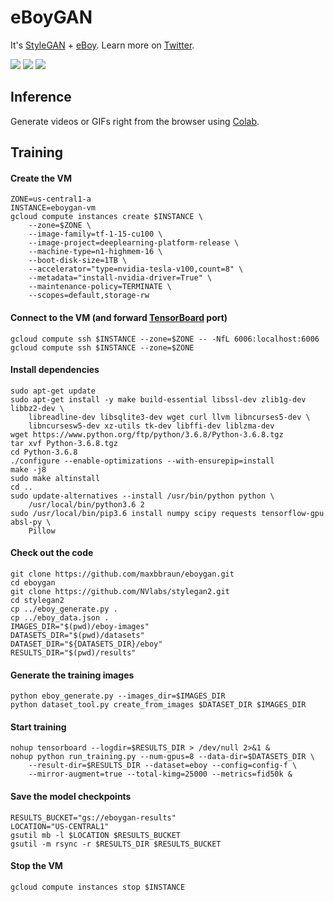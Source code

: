 # eBoyGAN

It's [StyleGAN](https://github.com/NVlabs/stylegan2) + [eBoy](http://hello.eboy.com). Learn more on [Twitter](https://twitter.com/maxbraun/status/1137510117631389698).

![](eboygan_10x_7bb82c5d500be1f5366e91a2bf9d2e13_1.0psi_23i_20fps_256px.gif)
![](eboygan_10x_39df54ecab310cc97af7d6d686d7d163_1.0psi_23i_20fps_256px.gif)
![](eboygan_10x_960189ca27a3c66cd8cd02c56370d4e5_1.0psi_23i_20fps_256px.gif)

## Inference

Generate videos or GIFs right from the browser using [Colab](https://colab.research.google.com/drive/1IXI9cBgqS1_4A9Quhhve3B7uPMshauKX#forceEdit=true&offline=true&sandboxMode=true).

## Training

#### Create the VM

```
ZONE=us-central1-a
INSTANCE=eboygan-vm
gcloud compute instances create $INSTANCE \
    --zone=$ZONE \
    --image-family=tf-1-15-cu100 \
    --image-project=deeplearning-platform-release \
    --machine-type=n1-highmem-16 \
    --boot-disk-size=1TB \
    --accelerator="type=nvidia-tesla-v100,count=8" \
    --metadata="install-nvidia-driver=True" \
    --maintenance-policy=TERMINATE \
    --scopes=default,storage-rw
```

#### Connect to the VM (and forward [TensorBoard](http://localhost:6006) port)

```
gcloud compute ssh $INSTANCE --zone=$ZONE -- -NfL 6006:localhost:6006
gcloud compute ssh $INSTANCE --zone=$ZONE
```

#### Install dependencies

```
sudo apt-get update
sudo apt-get install -y make build-essential libssl-dev zlib1g-dev libbz2-dev \
    libreadline-dev libsqlite3-dev wget curl llvm libncurses5-dev \
    libncursesw5-dev xz-utils tk-dev libffi-dev liblzma-dev
wget https://www.python.org/ftp/python/3.6.8/Python-3.6.8.tgz
tar xvf Python-3.6.8.tgz
cd Python-3.6.8
./configure --enable-optimizations --with-ensurepip=install
make -j8
sudo make altinstall
cd ..
sudo update-alternatives --install /usr/bin/python python \
    /usr/local/bin/python3.6 2
sudo /usr/local/bin/pip3.6 install numpy scipy requests tensorflow-gpu absl-py \
    Pillow
```

#### Check out the code

```
git clone https://github.com/maxbbraun/eboygan.git
cd eboygan
git clone https://github.com/NVlabs/stylegan2.git
cd stylegan2
cp ../eboy_generate.py .
cp ../eboy_data.json .
IMAGES_DIR="$(pwd)/eboy-images"
DATASETS_DIR="$(pwd)/datasets"
DATASET_DIR="${DATASETS_DIR}/eboy"
RESULTS_DIR="$(pwd)/results"
```

#### Generate the training images

```
python eboy_generate.py --images_dir=$IMAGES_DIR
python dataset_tool.py create_from_images $DATASET_DIR $IMAGES_DIR
```

#### Start training

```
nohup tensorboard --logdir=$RESULTS_DIR > /dev/null 2>&1 &
nohup python run_training.py --num-gpus=8 --data-dir=$DATASETS_DIR \
    --result-dir=$RESULTS_DIR --dataset=eboy --config=config-f \
    --mirror-augment=true --total-kimg=25000 --metrics=fid50k &
```

#### Save the model checkpoints

```
RESULTS_BUCKET="gs://eboygan-results"
LOCATION="US-CENTRAL1"
gsutil mb -l $LOCATION $RESULTS_BUCKET
gsutil -m rsync -r $RESULTS_DIR $RESULTS_BUCKET
```

#### Stop the VM

```
gcloud compute instances stop $INSTANCE
```
